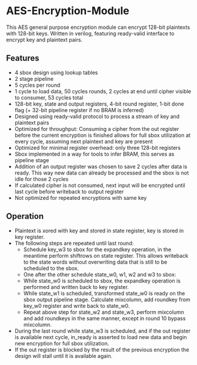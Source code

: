 # AES-Encryption-Module
This AES general purpose encryption module can encrypt 128-bit plaintexts with 128-bit keys. Written in verilog, featuring ready-valid interface to encrypt key and plaintext pairs.

## Features
- 4 sbox design using lookup tables
- 2 stage pipeline
- 5 cycles per round
- 1 cycle to load data, 50 cycles rounds, 2 cycles at end until cipher visible to consumer, 53 cycles total
- 128-bit key, state and output registers, 4-bit round register, 1-bit done flag (+ 32-bit pipeline register if no BRAM is inferred)
- Designed using ready-valid protocol to process a stream of key and plaintext pairs
- Optimized for throughput: Consuming a cipher from the out register before the current encryption is finished allows for full sbox utilization at every cycle, assuming next plaintext and key are present
- Optimized for minimal register overhead: only three 128-bit registers
- Sbox implemented in a way for tools to infer BRAM, this serves as pipeline stage
- Addition of an output register was chosen to save 2 cycles after data is ready. This way new data can already be processed and the sbox is not idle for those 2 cycles
- If calculated cipher is not consumed, next input will be encrypted until last cycle before writeback to output register
- Not optimized for repeated encryptions with same key



## Operation
- Plaintext is xored with key and stored in state register, key is stored in key register.
- The following steps are repeated until last round:
	-  Schedule key_w3 to sbox for the expandkey operation, in the meantime perform shiftrows on state register. This allows writeback to the state words without overwriting data that is still to be scheduled to the sbox.
	- One after the other schedule state_w0, w1, w2 and w3 to sbox:
	- While state_w0 is scheduled to sbox, the expandkey operation is performed and written back to key register.
	- While state_w1 is scheduled, transformed state_w0 is ready on the sbox output pipeline stage. Calculate mixcolumn, add roundkey from key_w0 register and write back to state_w0.
	- Repeat above step for state_w2 and state_w3, perform mixcolumn and add roundkeys in the same manner, except in round 10 bypass mixcolumn.
- During the last round while state_w3 is scheduled, and if the out register is available next cycle, in_ready is asserted to load new data and begin new encryption for full sbox utilization.
- If the out register is blocked by the result of the previous encryption the design will stall until it is available again.
	
